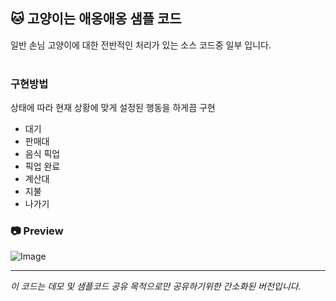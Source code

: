 ## :cat: 고양이는 애옹애옹 샘플 코드

일반 손님 고양이에 대한 전반적인 처리가 있는 소스 코드중 일부 입니다.<br/><br/>


### 구현방법
상태에 따라 현재 상황에 맞게 설정된 행동을 하게끔 구현



* 대기
* 판매대
* 음식 픽업
* 픽업 완료
* 계산대
* 지불
* 나가기

### 📷 Preview

![Image](https://github.com/user-attachments/assets/cf277167-2617-4be3-8f4b-5648781cfda2)

---

*이 코드는 데모 및 샘플코드 공유 목적으로만 공유하기위한 간소화된 버전입니다.*
